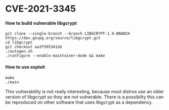 # CVE-2021-3345

#### How to build vulnerable libgcrypt
``` 
git clone --single-branch --branch LIBGCRYPT-1.9-BRANCH https://dev.gnupg.org/source/libgcrypt.git
cd libgcrypt
git checkout aa3f595341eb
./autogen.sh
./configure --enable-maintainer-mode && make
```
#### How to use exploit
```
make
./main
```

This vulnerability is not really interesting, because most distros use an older version of libgcrypt so they are not vulnerable. There is a possibilty this can be reproduced on other software that uses libgcrypt as a dependency.
